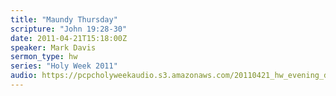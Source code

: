 ```yaml
---
title: "Maundy Thursday"
scripture: "John 19:28-30"
date: 2011-04-21T15:18:00Z
speaker: Mark Davis
sermon_type: hw
series: "Holy Week 2011"
audio: https://pcpcholyweekaudio.s3.amazonaws.com/20110421_hw_evening_davis.mp3 
---
```



